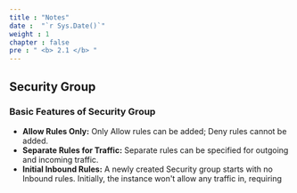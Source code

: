 ```yaml
---
title : "Notes"
date :  "`r Sys.Date()`" 
weight : 1
chapter : false
pre : " <b> 2.1 </b> "
---
```


## Security Group

### Basic Features of Security Group

- **Allow Rules Only:** Only Allow rules can be added; Deny rules cannot be added.
- **Separate Rules for Traffic:** Separate rules can be specified for outgoing and incoming traffic.
- **Initial Inbound Rules:** A newly created Security group starts with no Inbound rules. Initially, the instance won't allow any traffic in, requiring 


